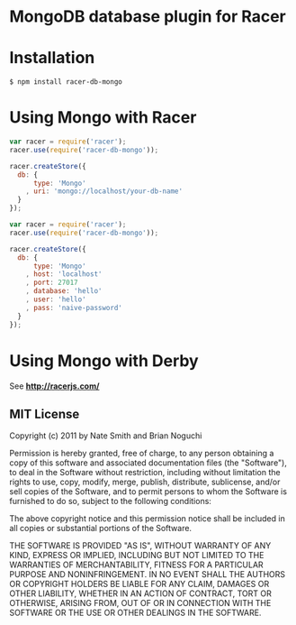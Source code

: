 MongoDB database plugin for Racer
==================================

# Installation

```
$ npm install racer-db-mongo
```

# Using Mongo with Racer

```javascript
var racer = require('racer');
racer.use(require('racer-db-mongo'));

racer.createStore({
  db: {
      type: 'Mongo'
    , uri: 'mongo://localhost/your-db-name'
  }
});
```

```javascript
var racer = require('racer');
racer.use(require('racer-db-mongo'));

racer.createStore({
  db: {
      type: 'Mongo'
    , host: 'localhost'
    , port: 27017
    , database: 'hello'
    , user: 'hello'
    , pass: 'naive-password'
  }
});
```

# Using Mongo with Derby

See **http://racerjs.com/**

## MIT License
Copyright (c) 2011 by Nate Smith and Brian Noguchi

Permission is hereby granted, free of charge, to any person obtaining a copy
of this software and associated documentation files (the "Software"), to deal
in the Software without restriction, including without limitation the rights
to use, copy, modify, merge, publish, distribute, sublicense, and/or sell
copies of the Software, and to permit persons to whom the Software is
furnished to do so, subject to the following conditions:

The above copyright notice and this permission notice shall be included in
all copies or substantial portions of the Software.

THE SOFTWARE IS PROVIDED "AS IS", WITHOUT WARRANTY OF ANY KIND, EXPRESS OR
IMPLIED, INCLUDING BUT NOT LIMITED TO THE WARRANTIES OF MERCHANTABILITY,
FITNESS FOR A PARTICULAR PURPOSE AND NONINFRINGEMENT. IN NO EVENT SHALL THE
AUTHORS OR COPYRIGHT HOLDERS BE LIABLE FOR ANY CLAIM, DAMAGES OR OTHER
LIABILITY, WHETHER IN AN ACTION OF CONTRACT, TORT OR OTHERWISE, ARISING FROM,
OUT OF OR IN CONNECTION WITH THE SOFTWARE OR THE USE OR OTHER DEALINGS IN
THE SOFTWARE.
